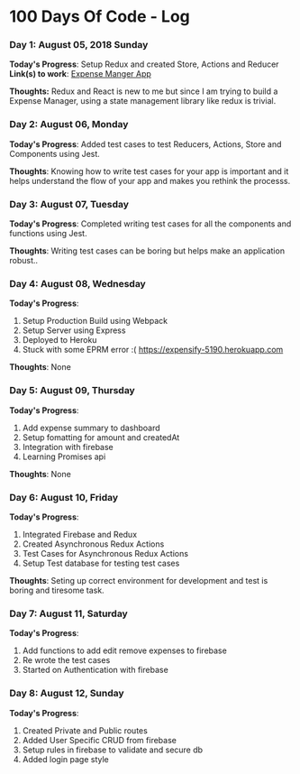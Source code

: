 # 100 Days Of Code - Log

### Day 1: August 05, 2018 Sunday

**Today's Progress**: Setup Redux and created Store, Actions and Reducer
**Link(s) to work**: [Expense Manger App](https://github.com/kk5190/expensify)

**Thoughts:** Redux and React is new to me but since I am trying to build a Expense Manager, using a state management library like redux is trivial.

### Day 2: August 06, Monday 

**Today's Progress**: Added test cases to test Reducers, Actions, Store and Components using Jest.

**Thoughts**: Knowing how to write test cases for your app is important and it helps understand the flow of your app and makes you rethink the processs.

### Day 3: August 07, Tuesday

**Today's Progress**: Completed writing test cases for all the components and functions using Jest.

**Thoughts**: Writing test cases can be boring but helps make an application robust..


### Day 4: August 08, Wednesday

**Today's Progress**:
1. Setup Production Build using Webpack
2. Setup Server using Express
3. Deployed to Heroku
4. Stuck with some EPRM error :(
https://expensify-5190.herokuapp.com

**Thoughts**: None

### Day 5: August 09, Thursday

**Today's Progress**:
1. Add expense summary to dashboard 
2. Setup fomatting for amount and createdAt
3. Integration with firebase
4. Learning Promises api

**Thoughts**: None

### Day 6: August 10, Friday

**Today's Progress**:
1. Integrated Firebase and Redux 
2. Created Asynchronous Redux Actions
3. Test Cases for Asynchronous Redux Actions
4. Setup Test database for testing test cases

**Thoughts**: Seting up correct environment for development and test is boring and tiresome task.

### Day 7: August 11, Saturday

**Today's Progress**:
1. Add functions to add edit remove expenses to firebase
2. Re wrote the test cases
3. Started on Authentication with firebase

### Day 8: August 12, Sunday

**Today's Progress**:
1. Created Private and Public routes
2. Added User Specific CRUD from firebase
3. Setup rules in firebase to validate and secure db
4. Added login page style 





